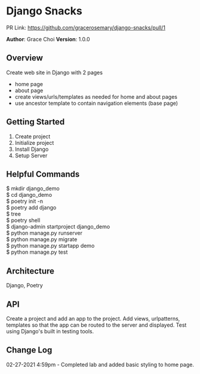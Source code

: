 # Django Snacks

PR Link: https://github.com/gracerosemary/django-snacks/pull/1

**Author**: Grace Choi
**Version**: 1.0.0 

## Overview
Create web site in Django with 2 pages
- home page
- about page
- create views/urls/templates as needed for home and about pages
- use ancestor template to contain navigation elements (base page)

## Getting Started
1. Create project
2. Initialize project
3. Install Django
4. Setup Server

## Helpful Commands
$ mkdir django_demo  
$ cd django_demo  
$ poetry init -n  
$ poetry add django  
$ tree  
$ poetry shell  
$ django-admin startproject django_demo  
$ python manage.py runserver  
$ python manage.py migrate  
$ python manage.py startapp demo  
$ python manage.py test  

## Architecture
Django, Poetry

## API
Create a project and add an app to the project. Add views, urlpatterns, templates so that the app can be routed to the server and displayed. Test using Django's built in testing tools.

## Change Log
02-27-2021 4:59pm - Completed lab and added basic styling to home page.